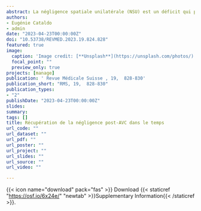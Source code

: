 ```yaml
---
abstract: La négligence spatiale unilatérale (NSU) est un déficit qui peut avoir de lourdes conséquences fonctionnelles pour les patients qui en sont atteints. De nombreux outils ont été proposés dans la littérature mais peu d’études systématiques bien contrôlées sont disponibles. Aussi, il n’existe pas de consensus dans la littérature à propos de l’efficacité de la rééducation. Pourtant, la NSU gauche est un des symptômes les plus fréquents après un AVC de l’hémisphère droit. Cet article fait le point sur les principaux outils à disposition des cliniciens, leurs limites et les perspectives de développement de nouvelles alternatives de rééducation.
authors:
- Eugénie Cataldo
- admin
date: "2023-04-23T00:00:00Z"
doi: "10.53738/REVMED.2023.19.824.828"
featured: true
image: 
  caption: 'Image credit: [**Unsplash**](https://unsplash.com/photos/)'
  focal_point: ""
  preview_only: true
projects: [manage]
publication: ' Revue Médicale Suisse , 19,  828-830'
publication_short: "RMS, 19,  828-830"
publication_types:
- "2"
publishDate: "2023-04-23T00:00:00Z"
slides: 
summary:
tags: []
title: Récupération de la négligence post-AVC dans le temps
url_code: ""
url_dataset: ""
url_pdf: ""
url_poster: ""
url_project: ""
url_slides: ""
url_source: ""
url_video: ""

---
```


{{< icon name="download" pack="fas" >}} Download {{< staticref "https://osf.io/6x24e/" "newtab" >}}Supplementary Information{{< /staticref >}}.